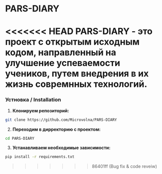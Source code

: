 # PARS-DIARY

<<<<<<< HEAD
PARS-DIARY - это проект с открытым исходным кодом, направленный на улучшение успеваемости учеников, путем внедрения в их жизнь совремнных технологий.
=======
### Устновка / Installation

1. **Клонируем репозиторий:**

``` bash
git clone https://github.com/Microvolna/PARS-DIARY
```

2. **Переходим в дирректорию с проектом:**

``` bash
cd PARS-DIARY
```

3. **Устанавливаем необходимые зависимости:**

``` bash
pip install -r requirements.txt
```
>>>>>>> 86401ff (Bug fix & code reveiw)
